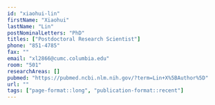 ```yaml
---
id: "xiaohui-lin"
firstName: "Xiaohui"
lastName: "Lin"
postNominalLetters: "PhD"
titles: ["Postdoctoral Research Scientist"]
phone: "851-4785"
fax: ""
email: "xl2866@cumc.columbia.edu"
room: "501"
researchAreas: []
pubmed: "https://pubmed.ncbi.nlm.nih.gov/?term=Lin+X%5BAuthor%5D"
url: ""
tags: ["page-format::long", "publication-format::recent"]
---
```

